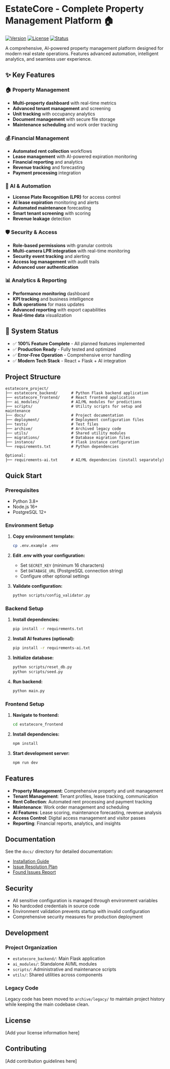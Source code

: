 # EstateCore - Complete Property Management Platform 🏠

[![Version](https://img.shields.io/badge/version-5.0-blue.svg)](https://github.com/toivyb/estatecore_backend-new)
[![License](https://img.shields.io/badge/license-MIT-green.svg)](LICENSE)
[![Status](https://img.shields.io/badge/status-Production%20Ready-brightgreen.svg)](https://github.com/toivyb/estatecore_backend-new)

A comprehensive, AI-powered property management platform designed for modern real estate operations. Features advanced automation, intelligent analytics, and seamless user experience.

## ✨ Key Features

### 🏠 Property Management
- **Multi-property dashboard** with real-time metrics
- **Advanced tenant management** and screening
- **Unit tracking** with occupancy analytics
- **Document management** with secure file storage
- **Maintenance scheduling** and work order tracking

### 💰 Financial Management
- **Automated rent collection** workflows
- **Lease management** with AI-powered expiration monitoring
- **Financial reporting** and analytics
- **Revenue tracking** and forecasting
- **Payment processing** integration

### 🤖 AI & Automation
- **License Plate Recognition (LPR)** for access control
- **AI lease expiration** monitoring and alerts
- **Automated maintenance** forecasting
- **Smart tenant screening** with scoring
- **Revenue leakage** detection

### 🛡️ Security & Access
- **Role-based permissions** with granular controls
- **Multi-camera LPR integration** with real-time monitoring
- **Security event tracking** and alerting
- **Access log management** with audit trails
- **Advanced user authentication**

### 📊 Analytics & Reporting
- **Performance monitoring** dashboard
- **KPI tracking** and business intelligence
- **Bulk operations** for mass updates
- **Advanced reporting** with export capabilities
- **Real-time data** visualization

## 🎯 System Status

- ✅ **100% Feature Complete** - All planned features implemented
- ✅ **Production Ready** - Fully tested and optimized
- ✅ **Error-Free Operation** - Comprehensive error handling
- ✅ **Modern Tech Stack** - React + Flask + AI integration

## Project Structure

```
estatecore_project/
├── estatecore_backend/      # Python Flask backend application
├── estatecore_frontend/     # React frontend application
├── ai_modules/              # AI/ML modules for predictions
├── scripts/                 # Utility scripts for setup and maintenance
├── docs/                    # Project documentation
├── deployment/              # Deployment configuration files
├── tests/                   # Test files
├── archive/                 # Archived legacy code
├── utils/                   # Shared utility modules
├── migrations/              # Database migration files
├── instance/                # Flask instance configuration
└── requirements.txt         # Python dependencies

Optional:
├── requirements-ai.txt      # AI/ML dependencies (install separately)
```

## Quick Start

### Prerequisites
- Python 3.8+
- Node.js 16+
- PostgreSQL 12+

### Environment Setup

1. **Copy environment template:**
   ```bash
   cp .env.example .env
   ```

2. **Edit .env with your configuration:**
   - Set `SECRET_KEY` (minimum 16 characters)
   - Set `DATABASE_URL` (PostgreSQL connection string)
   - Configure other optional settings

3. **Validate configuration:**
   ```bash
   python scripts/config_validator.py
   ```

### Backend Setup

1. **Install dependencies:**
   ```bash
   pip install -r requirements.txt
   ```

2. **Install AI features (optional):**
   ```bash
   pip install -r requirements-ai.txt
   ```

3. **Initialize database:**
   ```bash
   python scripts/reset_db.py
   python scripts/seed.py
   ```

4. **Run backend:**
   ```bash
   python main.py
   ```

### Frontend Setup

1. **Navigate to frontend:**
   ```bash
   cd estatecore_frontend
   ```

2. **Install dependencies:**
   ```bash
   npm install
   ```

3. **Start development server:**
   ```bash
   npm run dev
   ```

## Features

- **Property Management**: Comprehensive property and unit management
- **Tenant Management**: Tenant profiles, lease tracking, communication
- **Rent Collection**: Automated rent processing and payment tracking
- **Maintenance**: Work order management and scheduling
- **AI Features**: Lease scoring, maintenance forecasting, revenue analysis
- **Access Control**: Digital access management and visitor passes
- **Reporting**: Financial reports, analytics, and insights

## Documentation

See the `docs/` directory for detailed documentation:
- [Installation Guide](docs/README-APPLY.txt)
- [Issue Resolution Plan](docs/ISSUE_RESOLUTION_PLAN.txt)
- [Found Issues Report](docs/FOUND_ISSUES.txt)

## Security

- All sensitive configuration is managed through environment variables
- No hardcoded credentials in source code
- Environment validation prevents startup with invalid configuration
- Comprehensive security measures for production deployment

## Development

### Project Organization
- `estatecore_backend/`: Main Flask application
- `ai_modules/`: Standalone AI/ML modules
- `scripts/`: Administrative and maintenance scripts
- `utils/`: Shared utilities across components

### Legacy Code
Legacy code has been moved to `archive/legacy/` to maintain project history while keeping the main codebase clean.

## License

[Add your license information here]

## Contributing

[Add contribution guidelines here]